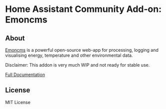 # Home Assistant Community Add-on: Emoncms

## About

[Emoncms][emoncms] is a powerful open-source web-app for processing, logging and visualising energy, temperature and other environmental data.

Disclaimer: This addon is very much WIP and not ready for stable use.

[Full Documentation][docs]

## License

MIT License

[emoncms]: https://emoncms.org/
[docs]: emoncms/DOCS.md
